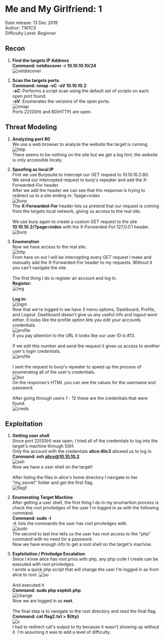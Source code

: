 # Me and My Girlfriend: 1
Date release: 13 Dec 2019\
Author: TW1C3\
Difficulty Level: Beginner

## Recon
1. **Find the targets IP Address**\
**Command: netdiscover -r 10.10.10.10/24**\
![netdiscover](https://github.com/francobel/CTF-Writeups/blob/master/Vulnhub/Me%20and%20My%20Girlfriend:%201/Images/1.png "netdiscover")

2. **Scan the targets ports**\
**Command: nmap -sC -sV 10.10.10.2**\
**-sC**: Performs a script scan using the default set of scripts on each open port found.\
**-sV**: Enumerates the versions of the open ports.\
![nmap](https://github.com/francobel/CTF-Writeups/blob/master/Vulnhub/Me%20and%20My%20Girlfriend:%201/Images/2.png "nmap")\
Ports 22(SSH) and 80(HTTP) are open.

## Threat Modeling
1. **Analyzing port 80**\
We use a web browser to analyze the website the target is running.\
![http](https://github.com/francobel/CTF-Writeups/blob/master/Vulnhub/Me%20and%20My%20Girlfriend:%201/Images/3.png "http")\
There seems to be nothing on the site but we get a big hint, the website is only accessible localy.

2. **Spoofing as local IP**\
First we use Burpsuite to intercept our GET request to 10.10.10.2:80.\
We send our intercepted request to burp's repeater and add the X-Forwarded-For header.\
After we add the header we can see that the response is trying to redirect us to a site ending in: ?page=index\
![burp](https://github.com/francobel/CTF-Writeups/blob/master/Vulnhub/Me%20and%20My%20Girlfriend:%201/Images/4.png "burp")\
The **X-Forwarded-For** header lets us pretend that our request is coming from the targets local network, giving us access to the real site.\
\
We use burp again to create a custom GET request to the site **10.10.10.2/?page=index** with the X-Forwarded-For:127.0.0.1 header.\
![burp](https://github.com/francobel/CTF-Writeups/blob/master/Vulnhub/Me%20and%20My%20Girlfriend:%201/Images/5.png "burp")

3. **Enumeration**\
Now we have access to the real site.\
![http](https://github.com/francobel/CTF-Writeups/blob/master/Vulnhub/Me%20and%20My%20Girlfriend:%201/Images/6.png "http")\
From here on out I will be intercepting every GET request I make and manually add the X-Forwarded-For header to my requests. Without it you can't navigate the site.\
\
The first thing I do is register an account and log in.\
**Register:**\
![reg](https://github.com/francobel/CTF-Writeups/blob/master/Vulnhub/Me%20and%20My%20Girlfriend:%201/Images/8.png "reg")\
\
**Log in:**\
![login](https://github.com/francobel/CTF-Writeups/blob/master/Vulnhub/Me%20and%20My%20Girlfriend:%201/Images/9.png "login")\
Now that we're logged in we have 3 menu options, Dashboard, Profile, and Logout. Dashboard doesn't give us any useful info and logout wont either. It looks like the profile option lets you edit your accounts credentials.\
![profile](https://github.com/francobel/CTF-Writeups/blob/master/Vulnhub/Me%20and%20My%20Girlfriend:%201/Images/11.png "profile")\
If you pay attention to the URL it looks like our user ID is #13.\
\
If we edit this number and send the request it gives us access to another user's login credentials.\
![profile](https://github.com/francobel/CTF-Writeups/blob/master/Vulnhub/Me%20and%20My%20Girlfriend:%201/Images/12.png "profile")\
\
I sent the request to burp's repeater to speed up the process of enumerating all of the user's credentials.\
![bur](https://github.com/francobel/CTF-Writeups/blob/master/Vulnhub/Me%20and%20My%20Girlfriend:%201/Images/13.png "burp")\
On the response's HTML you can see the values for the username and password.\
\
After going through users 1 - 12 these are the credentials that were found.\
![creds](https://github.com/francobel/CTF-Writeups/blob/master/Vulnhub/Me%20and%20My%20Girlfriend:%201/Images/14.png "creds")

## Exploitation
1. **Getting user shell**\
Since port 22(SSH) was open, I tried all of the credentials to log into the target's machine through SSH.\
Only the account with the credentials **alice:4lic3** allowed us to log in.\
**Command: ssh alice@10.10.10.2**\
![ssh](https://github.com/francobel/CTF-Writeups/blob/master/Vulnhub/Me%20and%20My%20Girlfriend:%201/Images/15.png "ssh")\
Now we have a user shell on the target!\
\
After listing the files in alice's home directory I navigate to her "my_secret" folder and get the first flag.\
![flag1](https://github.com/francobel/CTF-Writeups/blob/master/Vulnhub/Me%20and%20My%20Girlfriend:%201/Images/20.png "flag1")

2. **Enumerating Target Machine**\
After getting a user shell, the first thing I do in my enumartion process is check the root priviledges of the user I'm logged in as with the following command.\
**Command: sudo -l**\
**-l**: lists the commands the user has root priviledges with.\
![sudo](https://github.com/francobel/CTF-Writeups/blob/master/Vulnhub/Me%20and%20My%20Girlfriend:%201/Images/16.png "sudo")\
The second to last line tells us the user has root access to the "php" command with no need for a password.\
Now we have enough info to get a root shell on the target's machine.

3. **Exploitation / Priviledge Escalation**\
Since I know alice has root privs with php, any php code I create can be executed with root priviledges.\
I wrote a quick php script that will change the user I'm logged in as from alice to root.
![su](https://github.com/francobel/CTF-Writeups/blob/master/Vulnhub/Me%20and%20My%20Girlfriend:%201/Images/17.png "su")\
\
And executed it\
**Command: sudo php exploit.php**\
![change](https://github.com/francobel/CTF-Writeups/blob/master/Vulnhub/Me%20and%20My%20Girlfriend:%201/Images/18.png "root")\
Now we are logged in as **root**.\
\
The final step is to navigate to the root directory and read the final flag.\
**Command: cat flag2.txt > $(tty)**\
![x](https://github.com/francobel/CTF-Writeups/blob/master/Vulnhub/Me%20and%20My%20Girlfriend:%201/Images/19.png "flag2")\
I had to redirect cat's output to tty because it wasn't showing up without it. I'm assuming it was to add a level of difficulty.
